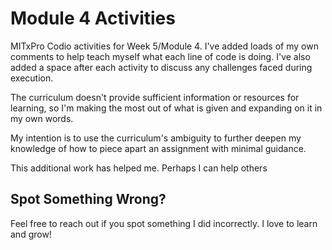 # Module 4 Activities

MITxPro Codio activities for Week 5/Module 4. I've added loads of my own comments to help teach myself what each line of code is doing. I've also added a space after each activity to discuss any challenges faced during execution.

The curriculum doesn't provide sufficient information or resources for learning, so I'm making the most out of what is given and expanding on it in my own words.

My intention is to use the curriculum's ambiguity to further deepen my knowledge of how to piece apart an assignment with minimal guidance.

This additional work has helped me. Perhaps I can help others

## Spot Something Wrong?

Feel free to reach out if you spot something I did incorrectly. I love to learn and grow!
